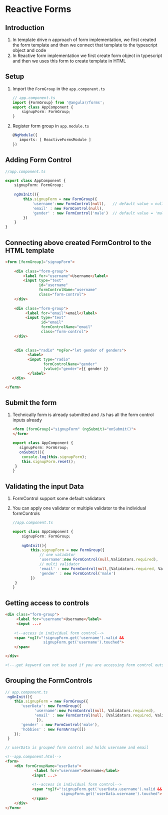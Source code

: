 # Reactive Forms

## Introduction

1. In template drive n approach of form implementation, we first created the form template and then we connect that template to the typescript object and code
2. In Reactive form implementation we first create form object in typescript and then we uses this form to create template in HTML 

## Setup

1. Import the ```FormGroup``` in the ```app.component.ts```

   ~~~typescript
   // app.component.ts
   import {FormGroup} from '@angular/forms';
   export class AppComponent {
       signupForm: FormGroup;
   }
   ~~~

2. Register form group in ```app.module.ts```

   ~~~typescript
   @NgModule({ 
   	  imports: [ ReactiveFormsModule ]
   })
   ~~~

## Adding Form Control

~~~typescript
//app.component.ts

export class AppComponent {
    signupForm: FormGroup;
    
    ngOnInit(){
        this.signupForm = new FormGroup({ 
            'username':new FormControl(null),	// default value = null
            'email' : new FormControl(null),	
            'gender' : new FormControl('male')	// default value = 'male'
        })
	}
}
~~~

## Connecting above created FormControl to the HTML template

~~~html
<form [formGroup]="signupForm">
    
    <div class="form-group">
    	<label for="username">Username</label>
    	<input type="text"
               id="username"
               formControlName="username"
               class="form-control">
    </div>
    
    <div class="form-group">
         <label for="email">email</label>
         <input type="text"
                id="email"
                formControlName="email"
                class="form-control">
    </div>
    
    
    <div class="radio" *ngFor="let gender of genders">
          <label>
          <input type="radio"
                 formControlName="gender"
                 [value]="gender">{{ gender }}
          </label>
   </div>

</form>
~~~

## Submit the form

1. Technically form is already submitted and .ts has all the form control inputs already

   ~~~html
   <form [formGroup]="signupForm" (ngSubmit)="onSubmit()">
   </form>
   ~~~

   ~~~typescript
   export class AppComponent {
      signupForm: FormGroup;
      onSubmit(){
       console.log(this.signupForm);
       this.signupForm.reset();
   	} 
   }  
   ~~~

## Validating the input Data

1. FormControl support some default validators

2. You can apply one validator or multiple validator to the individual formControls

   ~~~typescript
   //app.component.ts
   
   export class AppComponent {
       signupForm: FormGroup;
       
       ngOnInit(){
           this.signupForm = new FormGroup({ 
               // one validator
               'username':new FormControl(null,Validators.required),	
               // multi validator	
               'email' : new FormControl(null,[Validators.required, Validators.email]), 
               'gender' : new FormControl('male')	
           })
   	}
   }
   ~~~

## Getting access to controls

~~~html
<div class="form-group">
     <label for="username">Username</label>
     <input ...>
    
    <!--access in individual form control-->
	<span *ngIf="!signupForm.get('username').valid &&
            	 signupForm.get('username').touched">
    </span>

</div>

<!--.get keyword can not be used if you are accessing form control outside its divs-->
~~~

## Grouping the FormControls 

~~~typescript
// app.component.ts
 ngOnInit(){ 
    this.signupForm = new FormGroup({
       'userData': new FormGroup({
             'username':new FormControl(null, Validators.required),
             'email' : new FormControl(null, [Validators.required, Validators.email])
              }),
       'gender' : new FormControl('male'),
       'hobbies' : new FormArray([])
    });
 }

// userData is grouped form control and holds username and email
~~~

~~~html
<!--app.component.html-->
<form>
    <div formGroupName="userData">
             <label for="username">Username</label>
     		<input ...>
    
    		<!--access in individual form control-->
			<span *ngIf="!signupForm.get('userData.username').valid &&
            	 		 signupForm.get('userData.username').touched">
    		</span>
    </div>
</form>
~~~








